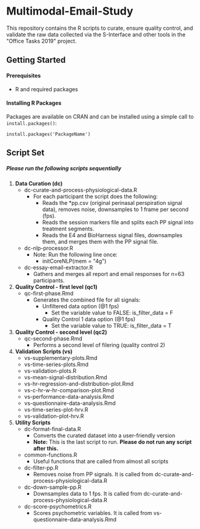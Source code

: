 # Multimodal-Email-Study
This repository contains the R scripts to curate, ensure quality control, and validate the raw data collected
via the S-Interface and other tools in the "Office Tasks 2019" project.


## Getting Started

#### Prerequisites
- R and required packages

#### Installing R Packages
Packages are available on CRAN and can be installed using a simple call to `install.packages()`:

    install.packages('PackageName')

	
## Script Set
##### Please run the following scripts sequentially
1. **Data Curation (dc)**
	- dc-curate-and-process-physiological-data.R
		- For each participant the script does the following:
			- Reads the *pp.csv (original perinasal perspiration signal data), removes noise, downsamples to 1 frame per second (fps).
			- Reads the session markers file and splits each PP signal into treatment segments.
			- Reads the E4 and BioHarness signal files, downsamples them, and merges them with the PP signal file.
	- dc-nlp-processor.R
		- Note: Run the following line once:
			- initCoreNLP(mem = "4g")
	- dc-essay-email-extractor.R
		- Gathers and merges all report and email responses for n=63 participants.
2. **Quality Control - first level (qc1)**
	- qc-first-phase.Rmd
		- Generates the combined file for all signals:
			- Unfiltered data option (@1 fps)
				- Set the variable value to FALSE: is\_filter\_data = F
			- Quality Control 1 data option (@1 fps)
				- Set the variable value to TRUE: is\_filter\_data = T
3. **Quality Control - second level (qc2)**
	- qc-second-phase.Rmd
		- Performs a second level of filering (quality control 2)
4. **Validation Scripts (vs)**
	- vs-supplementary-plots.Rmd
	- vs-time-series-plots.Rmd
	- vs-validation-plots.R
	- vs-mean-signal-distribution.Rmd
	- vs-hr-regression-and-distribution-plot.Rmd
	- vs-c-hr-w-hr-comparison-plot.Rmd
	- vs-performance-data-analysis.Rmd
	- vs-questionnaire-data-analysis.Rmd
	- vs-time-series-plot-hrv.R
	- vs-validation-plot-hrv.R
5. **Utility Scripts**
	- dc-format-final-data.R
		- Converts the curated dataset into a user-friendly version
		- **Note:** This is the last script to run. **Please do not run any script after this.**
	- common-functions.R
		- Useful functions that are called from almost all scripts
	- dc-filter-pp.R
	    - Removes noise from PP signals. It is called from dc-curate-and-process-physiological-data.R
	- dc-down-sample-pp.R
	    - Downsamples data to 1 fps. It is called from dc-curate-and-process-physiological-data.R
	- dc-score-psychometrics.R
	    - Scores psychometric variables. It is called from vs-questionnaire-data-analysis.Rmd
